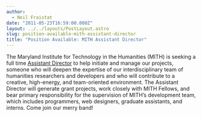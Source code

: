 ```yaml
---
author:
  - Neil Fraistat
date: "2011-05-23T16:59:00.000Z"
layout: ../../layouts/PostLayout.astro
slug: position-available-mith-assistant-director
title: "Position Available: MITH Assistant Director"
---
```


The Maryland Institute for Technology in the Humanities (MITH) is seeking a full time [Assistant Director](http://web.archive.org/web/20110527235213/http://mith.umd.edu:80/about/jobs/assistant-director/) to help initiate and manage our projects, someone who will deepen the expertise of our interdisciplinary team of humanities researchers and developers and who will contribute to a creative, high-energy, and team-oriented environment. The Assistant Director will generate grant projects, work closely with MITH Fellows, and bear primary responsibility for the supervision of MITH’s development team, which includes programmers, web designers, graduate assistants, and interns. Come join our merry band!
